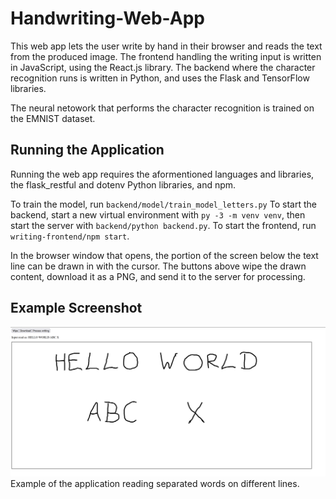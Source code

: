 # Handwriting-Web-App

This web app lets the user write by hand in their browser and reads the text from the produced image. The frontend handling the writing input is written in JavaScript, using the React.js library. The backend where the character recognition runs is written in Python, and uses the Flask and TensorFlow libraries.

The neural netowork that performs the character recognition is trained on the EMNIST dataset.

## Running the Application

Running the web app requires the aformentioned languages and libraries, the flask_restful and dotenv Python libraries, and npm.

To train the model, run `backend/model/train_model_letters.py`
To start the backend, start a new virtual environment with `py -3 -m venv venv`, then start the server with `backend/python backend.py`.
To start the frontend, run `writing-frontend/npm start`.

In the browser window that opens, the portion of the screen below the text line can be drawn in with the cursor. The buttons above wipe the drawn content, download it as a PNG, and send it to the server for processing.

## Example Screenshot

![Application reading the words "HELLO", "WORLD", "ABC", and "X"](https://github.com/DavidMael/Handwriting-Web-App/blob/main/uiScreenshot2.png "Example Screenshot")
Example of the application reading separated words on different lines.